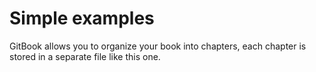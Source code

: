 # Simple examples

GitBook allows you to organize your book into chapters, each chapter is stored in a separate file like this one.
